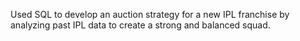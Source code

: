 Used SQL to develop an auction strategy for a new IPL franchise by analyzing past IPL data to create a strong and balanced squad.
